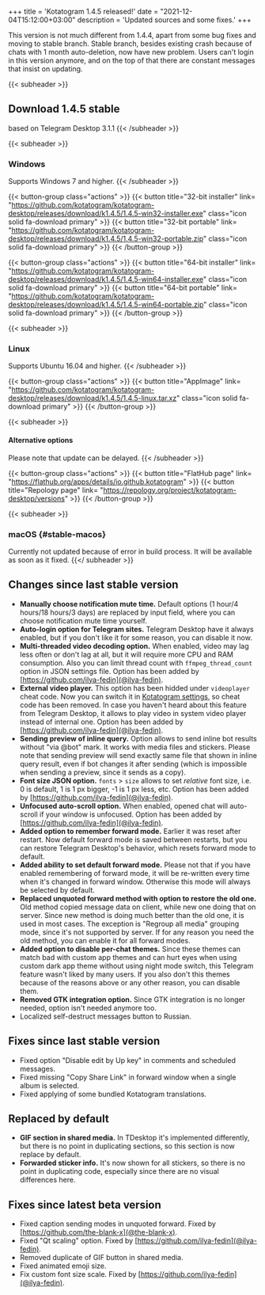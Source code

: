 +++
title = 'Kotatogram 1.4.5 released!'
date = "2021-12-04T15:12:00+03:00"
description = 'Updated sources and some fixes.'
+++

This version is not much different from 1.4.4, apart from some bug fixes and moving to stable branch. Stable branch, besides existing crash because of chats with 1 month auto-deletion, now have new problem. Users can't login in this version anymore, and on the top of that there are constant messages that insist on updating.

{{< subheader >}}
## Download 1.4.5 stable
based on Telegram Desktop 3.1.1
{{< /subheader >}}

{{< subheader >}}
### Windows
Supports Windows 7 and higher. 
{{< /subheader >}}

{{< button-group class="actions" >}}
    {{< button title="32-bit installer" link= "https://github.com/kotatogram/kotatogram-desktop/releases/download/k1.4.5/1.4.5-win32-installer.exe" class="icon solid fa-download primary" >}}
    {{< button title="32-bit portable" link= "https://github.com/kotatogram/kotatogram-desktop/releases/download/k1.4.5/1.4.5-win32-portable.zip" class="icon solid fa-download primary" >}}
{{< /button-group >}}

{{< button-group class="actions" >}}
    {{< button title="64-bit installer" link= "https://github.com/kotatogram/kotatogram-desktop/releases/download/k1.4.5/1.4.5-win64-installer.exe" class="icon solid fa-download primary" >}}
    {{< button title="64-bit portable" link= "https://github.com/kotatogram/kotatogram-desktop/releases/download/k1.4.5/1.4.5-win64-portable.zip" class="icon solid fa-download primary" >}}
{{< /button-group >}}

{{< subheader >}}
### Linux
Supports Ubuntu 16.04 and higher. 
{{< /subheader >}}

{{< button-group class="actions" >}}
    {{< button title="AppImage" link= "https://github.com/kotatogram/kotatogram-desktop/releases/download/k1.4.5/1.4.5-linux.tar.xz" class="icon solid fa-download primary" >}}
{{< /button-group >}}

{{< subheader >}}
#### Alternative options
Please note that update can be delayed.
{{< /subheader >}}

{{< button-group class="actions" >}}
    {{< button title="FlatHub page" link= "https://flathub.org/apps/details/io.github.kotatogram" >}}
    {{< button title="Repology page" link= "https://repology.org/project/kotatogram-desktop/versions" >}}
{{< /button-group >}}

{{< subheader >}}
### macOS {#stable-macos}
Currently not updated because of error in build process. It will be available as soon as it fixed.
{{</ subheader >}}

## Changes since last stable version

* **Manually choose notification mute time.** Default options (1 hour/4 hours/18 hours/3 days) are replaced by input field, where you can choose notification mute time yourself.
* **Auto-login option for Telegram sites.** Telegram Desktop have it always enabled, but if you don't like it for some reason, you can disable it now.
* **Multi-threaded video decoding option.** When enabled, video may lag less often or don't lag at all, but it will require more CPU and RAM consumption. Also you can limit thread count with `ffmpeg_thread_count` option in JSON settings file. Option has been added by [https://github.com/ilya-fedin](@ilya-fedin).
* **External video player.** This option has been hidded under `videoplayer` cheat code. Now you can switch it in [Kotatogram settings](tg://settings/kotato), so cheat code has been removed. In case you haven't heard about this feature from Telegram Desktop, it allows to play video in system video player instead of internal one. Option has been added by [https://github.com/ilya-fedin](@ilya-fedin).
* **Sending preview of inline query.** Option allows to send inline bot results without "via @bot" mark. It works with media files and stickers. Please note that sending preview will send exactly same file that shown in inline query result, even if bot changes it after sending (which is impossible when sending a preview, since it sends as a copy).
* **Font size JSON option.** `fonts` > `size` allows to set _relative_ font size, i.e. 0 is default, 1 is 1 px bigger, -1 is 1 px less, etc. Option has been added by [https://github.com/ilya-fedin](@ilya-fedin).
* **Unfocused auto-scroll option.** When enabled, opened chat will auto-scroll if your window is unfocused. Option has been added by [https://github.com/ilya-fedin](@ilya-fedin).
* **Added option to remember forward mode.** Earlier it was reset after restart. Now default forward mode is saved between restarts, but you can restore Telegram Desktop's behavior, which resets forward mode to default.
* **Added ability to set default forward mode.** Please not that if you have enabled remembering of forward mode, it will be re-written every time when it's changed in forward window. Otherwise this mode will always be selected by default.
* **Replaced unquoted forward method with option to restore the old one.** Old method copied message data on client, while new one doing that on server. Since new method is doing much better than the old one, it is used in most cases. The exception is "Regroup all media" grouping mode, since it's not supported by server. If for any reason you need the old method, you can enable it for all forward modes.
* **Added option to disable per-chat themes.** Since these themes can match bad with custom app themes and can hurt eyes when using custom dark app theme without using night mode switch, this Telegram feature wasn't liked by many users. If you also don't this themes because of the reasons above or any other reason, you can disable them.
* **Removed GTK integration option.** Since GTK integration is no longer needed, option isn't needed anymore too.
* Localized self-destruct messages button to Russian.

## Fixes since last stable version

* Fixed option "Disable edit by Up key" in comments and scheduled messages.
* Fixed missing "Copy Share Link" in forward window when a single album is selected.
* Fixed applying of some bundled Kotatogram translations.

## Replaced by default

* **GIF section in shared media.** In TDesktop it's implemented differently, but there is no point in duplicating sections, so this section is now replace by default.
* **Forwarded sticker info.** It's now shown for all stickers, so there is no point in duplicating code, especially since there are no visual differences here.

## Fixes since latest beta version

* Fixed caption sending modes in unquoted forward. Fixed by [https://github.com/the-blank-x](@the-blank-x).
* Fixed "Qt scaling" option. Fixed by [https://github.com/ilya-fedin](@ilya-fedin).
* Removed duplicate of GIF button in shared media.
* Fixed animated emoji size.
* Fix custom font size scale. Fixed by [https://github.com/ilya-fedin](@ilya-fedin).
